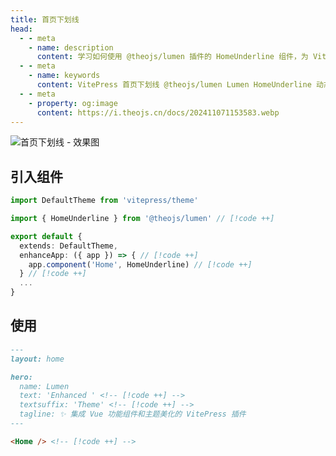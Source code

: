 ```yaml
---
title: 首页下划线
head:
  - - meta
    - name: description
      content: 学习如何使用 @theojs/lumen 插件的 HomeUnderline 组件，为 VitePress 网站首页的英雄区标题文本添加美观的动态下划线效果。本指南包含组件引入和在首页布局中使用的简单步骤，增强视觉吸引力。
  - - meta
    - name: keywords
      content: VitePress 首页下划线 @theojs/lumen Lumen HomeUnderline 动态下划线 首页美化 标题效果 主题插件 theojs VitePress插件 Hero美化 文本装饰
  - - meta
    - property: og:image
      content: https://i.theojs.cn/docs/202411071153583.webp
---
```


![首页下划线 - 效果图](https://i.theojs.cn/docs/202411071153583.webp)

## 引入组件

```ts [.vitepress/theme/index.ts]
import DefaultTheme from 'vitepress/theme'

import { HomeUnderline } from '@theojs/lumen' // [!code ++]

export default {
  extends: DefaultTheme,
  enhanceApp: ({ app }) => { // [!code ++]
    app.component('Home', HomeUnderline) // [!code ++]
  } // [!code ++]
  ...
}
```

## 使用

```markdown [.vitepress/index.md]
---
layout: home

hero:
  name: Lumen
  text: 'Enhanced ' <!-- [!code ++] -->
  textsuffix: 'Theme' <!-- [!code ++] -->
  tagline: ✨ 集成 Vue 功能组件和主题美化的 VitePress 插件
---

<Home /> <!-- [!code ++] -->
```
